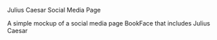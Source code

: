 Julius Caesar Social Media Page

A simple mockup of a social media page BookFace that includes Julius Caesar
